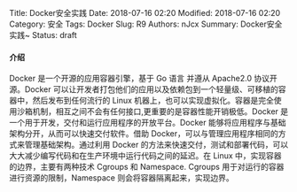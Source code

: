 Title: Docker安全实践
Date: 2018-07-16 02:20
Modified: 2018-07-16 02:20
Category: 安全
Tags: Docker
Slug: R9 
Authors: nJcx
Summary: Docker安全实践~
Status: draft

#### 介绍

Docker 是一个开源的应用容器引擎，基于 Go 语言 并遵从 Apache2.0 协议开源。Docker 可以让开发者打包他们的应用以及依赖包到一个轻量级、可移植的容器中，然后发布到任何流行的 Linux 机器上，也可以实现虚拟化。容器是完全使用沙箱机制，相互之间不会有任何接口,更重要的是容器性能开销极低。Docker 是一个用于开发，交付和运行应用程序的开放平台。Docker 能够将应用程序与基础架构分开，从而可以快速交付软件。借助 Docker，可以与管理应用程序相同的方式来管理基础架构。通过利用 Docker 的方法来快速交付，测试和部署代码，可以大大减少编写代码和在生产环境中运行代码之间的延迟。在 Linux 中，实现容器的边界，主要有两种技术 Cgroups 和 Namespace. Cgroups 用于对运行的容器进行资源的限制，Namespace 则会将容器隔离起来，实现边界。

